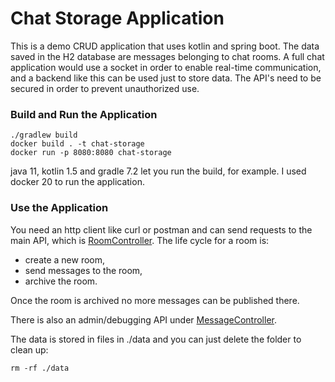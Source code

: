 # Chat Storage Application

This is a demo CRUD application that uses kotlin and spring boot. The data saved in the H2 database are 
messages belonging to chat rooms. A full chat application would use a socket in order to
enable real-time communication, and a backend like this can be used just to store data. 
The API's need to be secured in order to prevent unauthorized use.

### Build and Run the Application
    ./gradlew build
    docker build . -t chat-storage
    docker run -p 8080:8080 chat-storage
java 11, kotlin 1.5 and gradle 7.2 let you run the build, for example. 
I used docker 20 to run the application.
       
### Use the Application
You need an http client like curl or postman and can send requests to the main API, which is 
[RoomController](src/main/kotlin/de/cmanigrasso/chatstorage/api/RoomController.kt). 
The life cycle for a room is:
- create a new room,
- send messages to the room,
- archive the room. 

Once the room is archived no more messages can be published there.

There is also an admin/debugging API under 
[MessageController](src/main/kotlin/de/cmanigrasso/chatstorage/api/MessageController.kt).

The data is stored in files in ./data and you can just delete the folder to clean up:
   
    rm -rf ./data
       
